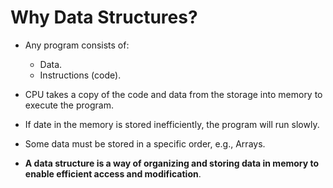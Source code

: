 # Why Data Structures?

- Any program consists of:
  - Data.
  - Instructions (code).

- CPU takes a copy of the code and data from the storage into memory to execute the program.

- If date in the memory is stored inefficiently, the program will run slowly.

- Some data must be stored in a specific order, e.g., Arrays.

- **A data structure is a way of organizing and storing data in memory to enable efficient access and modification**.
